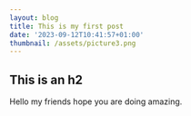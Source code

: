 ```yaml
---
layout: blog
title: This is my first post
date: '2023-09-12T10:41:57+01:00'
thumbnail: /assets/picture3.png
---
```

## This is an h2

Hello my friends hope you are doing amazing.
